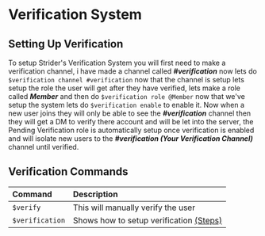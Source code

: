 # Verification System

## Setting Up Verification

To setup Strider's Verification System you will first need to make a verification channel, i have made a channel called _**\#verification**_  now lets do `$verification channel #verification` now that the channel is setup lets setup the role the user will get after they have verified, lets make a role called _**Member**_ and then do `$verification role @Member` now that we've setup the system lets do `$verification enable` to enable it. Now when a new user joins they will only be able to see the _**\#verification**_ channel then they will get a DM to verify there account and will be let into the server, the Pending Verification role is automatically setup once verification is enabled and will isolate new users to the _**\#verification \(Your Verification Channel\)**_ channel until verified.

## Verification Commands

| Command | Description |
| :--- | :--- |
| `$verify` | This will manually verify the user |
| `$verification` | Shows how to setup verification [\(Steps\)](verification-system.md#setting-up-verification) |

